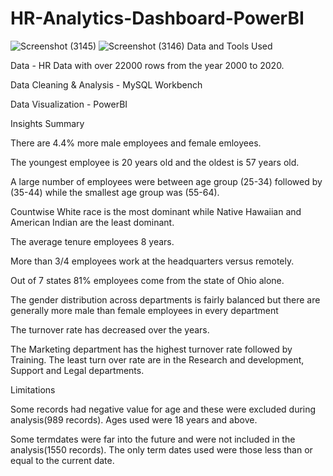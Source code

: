 # HR-Analytics-Dashboard-PowerBI
![Screenshot (3145)](https://github.com/trafo41/HR-Analytics-Project/assets/37511094/d44b34e1-9230-4b8f-b0e7-2376d1df75a8)
![Screenshot (3146)](https://github.com/trafo41/HR-Analytics-Project/assets/37511094/966e9cee-eb57-48cf-8f2b-36dda5d9b8d9)
Data and Tools Used

Data - HR Data with over 22000 rows from the year 2000 to 2020.

Data Cleaning & Analysis - MySQL Workbench

Data Visualization - PowerBI


Insights Summary

There are 4.4% more male employees and female emloyees.

The youngest employee is 20 years old and the oldest is 57 years old.

A large number of employees were between age group (25-34) followed by (35-44) while the smallest age group was (55-64).

Countwise White race is the most dominant while Native Hawaiian and American Indian are the least dominant.

The average tenure employees 8 years.

More than 3/4 employees work at the headquarters versus remotely.

Out of 7 states 81% employees come from the state of Ohio alone.

The gender distribution across departments is fairly balanced but there are generally more male than female employees in every department

The turnover rate has decreased over the years.

The Marketing department has the highest turnover rate followed by Training. The least turn over rate are in the Research and development, Support and Legal departments.


Limitations

Some records had negative value for age and these were excluded during analysis(989 records). Ages used were 18 years and above.

Some termdates were far into the future and were not included in the analysis(1550 records). The only term dates used were those less than or equal to the current date.
